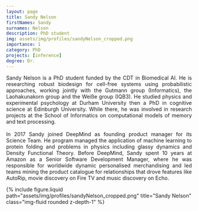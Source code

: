 ```yaml
---
layout: page
title: Sandy Nelson
firstNames: Sandy
surnames: Nelson
description: PhD student
img: assets/img/profiles/sandyNelson_cropped.png
importance: 1
category: PhD
projects: [inference]
degree: Dr.
---
```



<div class="row">
  <div class="col-sm mt-3 mt-md-0">
    <p style="text-align: justify">
      Sandy Nelson is a PhD student funded by the CDT in Biomedical AI. He is researching robust biodesign for 
cell-free systems using probabilistic approaches, working jointly with the Gutmann group (Informatics), the 
Laohakunakorn group and the Weiße group (IQB3). He studied physics and experimental psychology at Durham University 
then a PhD in cognitive science at Edinburgh University. While there, he was involved in research projects at the 
School of Informatics on computational models of memory and text processing. <br> <br>
      In 2017 Sandy joined DeepMind as founding product manager for its Science Team. He program managed the 
application of machine learning to protein folding and problems in physics including glassy dynamics and Density 
Functional Theory. Before DeepMind, Sandy spent 10 years at Amazon as a Senior Software Development Manager, where he 
was responsible for worldwide dynamic personalised merchandising and led teams mining the product catalogue for 
relationships that drove features like AutoRip, movie discovery on Fire TV and music discovery on Echo.
    </p>
  </div>
  <div class="col-sm mt-3 mt-md-0">
    {% 
      include figure.liquid 
      path="assets/img/profiles/sandyNelson_cropped.png" 
      title="Sandy Nelson" 
      class="img-fluid rounded z-depth-1" 
    %}
  </div>
</div>